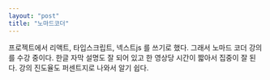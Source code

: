 ```yaml
---
layout: "post"
title: "노마드코더"
---
```


프로젝트에서 리액트, 타입스크립트, 넥스트js 를 쓰기로 했다.
그래서 노마드 코더 강의를 수강 중이다.
한글 자막 설명도 잘 되어 있고
한 영상당 시간이 짧아서 집중이 잘 된다.
강의 진도율도 퍼센트지로 나와서 알기 쉽다.
